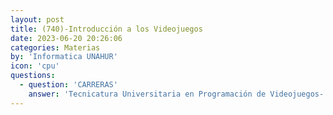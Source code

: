```yaml
---
layout: post
title: (740)-Introducción a los Videojuegos
date: 2023-06-20 20:26:06
categories: Materias
by: 'Informatica UNAHUR'
icon: 'cpu'
questions:
  - question: 'CARRERAS'
    answer: 'Tecnicatura Universitaria en Programación de Videojuegos-'
---
```

